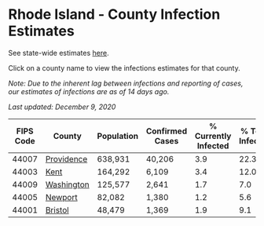 # Rhode Island - County Infection Estimates

See state-wide estimates [here](/infections/us-ri).

Click on a county name to view the infections estimates for that county.

*Note: Due to the inherent lag between infections and reporting of cases, our estimates of infections are as of 14 days ago.*

*Last updated: December 9, 2020*

|   FIPS Code |                   County |   Population |   Confirmed Cases |   % Currently Infected |   % Total Infected |
|-------------|--------------------------|--------------|-------------------|------------------------|--------------------|
|       44007 | [Providence](providence) |      638,931 |            40,206 |                    3.9 |               22.3 |
|       44003 |             [Kent](kent) |      164,292 |             6,109 |                    3.4 |               12.0 |
|       44009 | [Washington](washington) |      125,577 |             2,641 |                    1.7 |                7.0 |
|       44005 |       [Newport](newport) |       82,082 |             1,380 |                    1.2 |                5.6 |
|       44001 |       [Bristol](bristol) |       48,479 |             1,369 |                    1.9 |                9.1 |